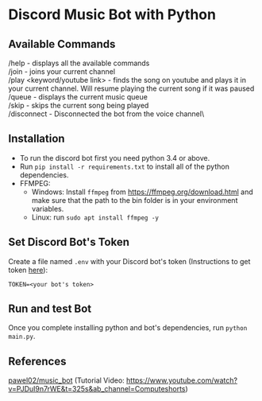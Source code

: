 # Discord Music Bot with Python

## Available Commands

/help - displays all the available commands\
/join - joins your current channel\
/play \<keyword/youtube link> - finds the song on youtube and plays it in your current channel. Will resume playing the current song if it was paused\
/queue - displays the current music queue\
/skip - skips the current song being played\
/disconnect - Disconnected the bot from the voice channel\

## Installation
- To run the discord bot first you need python 3.4 or above.
- Run `pip install -r requirements.txt` to install all of the python dependencies.
- FFMPEG:
    - Windows: Install `ffmpeg` from https://ffmpeg.org/download.html and make sure that the path to the bin folder is in your environment variables. 
    - Linux: run `sudo apt install ffmpeg -y`

## Set Discord Bot's Token
Create a file named `.env` with your Discord bot's token (Instructions to get token [here](https://docs.discordbotstudio.org/setting-up-dbs/finding-your-bot-token)):
```
TOKEN=<your bot's token>
```

## Run and test Bot
Once you complete installing python and bot's dependencies, run `python main.py`.

## References
[pawel02/music_bot](https://github.com/pawel02/music_bot) (Tutorial Video: https://www.youtube.com/watch?v=PJDuI9n7rWE&t=325s&ab_channel=Computeshorts)

